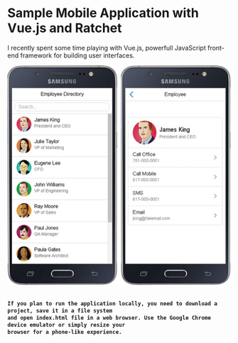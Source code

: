 # Sample Mobile Application with Vue.js and Ratchet
I recently spent some time playing with Vue.js, powerfull JavaScript front-end framework for building user interfaces.

![Employee Directory App](/pics/employee-directory-samsung-app.jpg "Sample Mobile Application with Vue.js and Ratchet")

<pre><code>
<b>If you plan to run the application locally, you need to download a project, save it in a file system
and open index.html file in a web browser. Use the Google Chrome device emulator or simply resize your 
browser for a phone-like experience.</b>
</pre></code>
